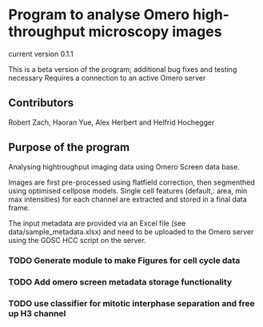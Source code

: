 # Program to analyse Omero high-throughput microscopy images

current version 0.1.1

This is a beta version of the program; additional bug fixes and testing necessary
Requires a connection to an active Omero server



## Contributors
Robert Zach, Haoran Yue, Alex Herbert and Helfrid Hochegger

## Purpose of the program

Analysing hightroughput imaging data using Omero Screen data base.

Images are first pre-processed using flatfield correction, then segmenthed using optimised cellpose models.
Single cell features (default,: area, min max intensities) for each channel are extracted and stored in a final data frame.

The input metadata are provided via an Excel file (see data/sample_metadata.xlsx) and need to be uploaded 
to the Omero server using the GDSC HCC script on the server.



### TODO Generate module to make Figures for cell cycle data
### TODO Add omero screen metadata storage functionality
### TODO use classifier for mitotic interphase separation and free up H3 channel

